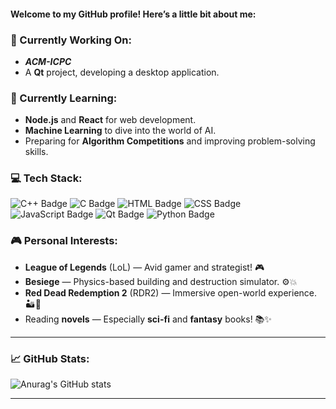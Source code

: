 #### Welcome to my GitHub profile! Here’s a little bit about me:

### 🔭 Currently Working On:
- ***ACM-ICPC***
- A **Qt** project, developing a desktop application.

### 🌱 Currently Learning:
- **Node.js** and **React** for web development.
- **Machine Learning** to dive into the world of AI.
- Preparing for **Algorithm Competitions** and improving problem-solving skills.

### 💻 Tech Stack:
![C++ Badge](https://img.shields.io/badge/C++-blue?logo=c%2B%2B&logoColor=white)
![C Badge](https://img.shields.io/badge/C-green?logo=c&logoColor=white)
![HTML Badge](https://img.shields.io/badge/HTML-red?logo=html5&logoColor=white)
![CSS Badge](https://img.shields.io/badge/CSS-blue?logo=css3&logoColor=white)
![JavaScript Badge](https://img.shields.io/badge/JavaScript-yellow?logo=javascript&logoColor=white)
![Qt Badge](https://img.shields.io/badge/Qt-darkgreen?logo=qt&logoColor=white)
![Python Badge](https://img.shields.io/badge/Python-blue?logo=python&logoColor=white)

### 🎮 Personal Interests:
- **League of Legends** (LoL) — Avid gamer and strategist! 🎮
- **Besiege** — Physics-based building and destruction simulator. ⚙️💥
- **Red Dead Redemption 2** (RDR2) — Immersive open-world experience. 🏜️🐎
- Reading **novels** — Especially **sci-fi** and **fantasy** books! 📚✨

---

### 📈 GitHub Stats:
![Anurag's GitHub stats](https://github-readme-stats.vercel.app/api?username=blackdover)

---
